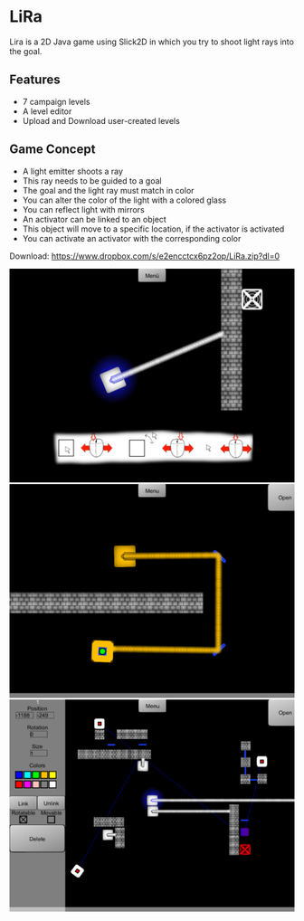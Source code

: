 # LiRa
Lira is a 2D Java game using Slick2D in which you try to shoot light rays into the goal.  
## Features 
- 7 campaign levels 
- A level editor 
- Upload and Download user-created levels 
## Game Concept 
- A light emitter shoots a ray
- This ray needs to be guided to a goal
- The goal and the light ray must match in color
- You can alter the color of the light with a colored glass
- You can reflect light with mirrors
- An activator can be linked to an object
- This object will move to a specific location, if the activator is activated
- You can activate an activator with the corresponding color

Download: https://www.dropbox.com/s/e2encctcx6pz2op/LiRa.zip?dl=0  


![](Pictures/Example.png)  
![](Pictures/Example3.png)  
![](Pictures/Leveleditor.png)  
